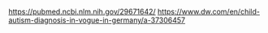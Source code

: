 https://pubmed.ncbi.nlm.nih.gov/29671642/
https://www.dw.com/en/child-autism-diagnosis-in-vogue-in-germany/a-37306457